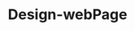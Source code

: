 # Design-webPage
<!DOCTYPE html>
<html lang="en">
<head>
    <meta charset="UTF-8">
    <title>HashedBit Assignment Page</title>
    <style>
        * {
            margin: 0;
            padding: 0;
            box-sizing: border-box;
        }

        body {
            font-family: sans-serif;
            display: grid;
            grid-template-areas:
                "header"
                "nav"
                "content"
                "footer";
            grid-template-rows: auto auto 1fr auto;
            height: 100vh;
            background: #f5f5f5;
        }

        header, nav, footer {
            background: #3e69ad;
            color: white;
            padding: 10px 20px;
        }

        header {
            display: flex;
            justify-content: space-between;
            align-items: center;
            grid-area: header;
        }

        .logo img {
            height: 40px;
        }

        .social a {
            color: white;
            margin-left: 10px;
            text-decoration: none;
        }

        nav {
            display: flex;
            gap: 20px;
            grid-area: nav;
        }

        nav a {
            color: white;
            text-decoration: none;
        }

        .content {
            grid-area: content;
            display: flex;
            gap: 10px;
            padding: 10px;
        }

        aside {
            width: 250px;
            background: #f0f0f0;
            padding: 20px;
        }

        main {
            flex: 1;
            display: flex;
            gap: 10px;
            flex-wrap: wrap;
        }

        .box {
            background: white;
            padding: 15px;
            border-radius: 5px;
            flex: 1 1 30%;
            box-shadow: 0 2px 5px rgba(0,0,0,0.1);
        }

        footer {
            grid-area: footer;
            text-align: center;
        }

        @media (max-width: 768px) {
            .content {
                flex-direction: column;
            }  

            .box {
                flex: 1 1 100%;
            }

            aside {
                width: 100%;
            }
        }
    </style>
</head>
<body>

    <header>
        <div class="logo">
            <img src="https://www.datwebdigital.com/DWD/wp-content/uploads/2012/06/logo-design.jpg" alt="Logo">
        
        </div>
        <div class="social">
            <a href="#">Facebook</a>
            <a href="#">Twitter</a>
            <a href="#">LinkedIn</a>
        </div>
    </header>
    
    <nav>
        <a href="#">Home</a>
        <a href="#">About</a>
        <a href="#">Services</a>
        <a href="#">Contact</a>
    </nav>
    
    <div class="content">
        <aside>
            <h3>Welcome</h3>
            <p>Explore our webpage.</p>
        </aside>
    
        <main>
            <div class="box">
                <h3>Project One</h3>
                <p>This is a short description of project One.</p>
            </div>

            <div class="box">
                <h3>Project Two</h3>
                <p>This is a short description of project Two.</p>
            </div>

            <div class="box">
                <h3>Project Three</h3>
                <p>This is a short description of the project Three.</p>
            </div>
        </main>
    </div>
    
    <footer>
        © 2025 Sushant. All rights reserved.
    </footer>

</body>
</html>
